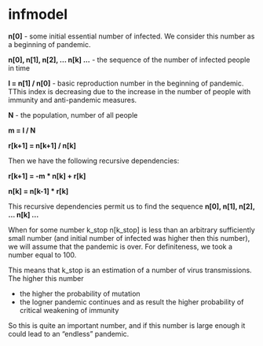 # infmodel


__n[0]__ - some initial essential number of infected. We consider this number as a beginning of pandemic.

__n[0], n[1], n[2], ... n[k] ...__ - the sequence of the number of infected people in time 

__l = n[1] / n[0]__ - basic reproduction number in the beginning of pandemic. TThis index is decreasing due to the increase in the number of people with immunity and anti-pandemic measures.

__N__ - the population, number of all people

__m = l / N__

__r[k+1] = n[k+1] / n[k]__

Then we have the following recursive dependencies: 

__r[k+1] = -m * n[k] + r[k]__

__n[k] = n[k-1] * r[k]__

This recursive dependencies permit us to find the sequence __n[0], n[1], n[2], ... n[k] ...__ 

When for some number k_stop n[k_stop] is less than an arbitrary sufficiently small number (and initial number of infected was higher then this number), we will assume that the pandemic is over. For definiteness, we took a number equal to 100.

This means that k_stop is an estimation of a number of virus transmissions. The higher this number 

- the higher the probability of mutation
- the logner pandemic continues and as result the higher probability of critical weakening of immunity 

So this is quite an important number, and if this number is large enough it could lead to an “endless” pandemic.
